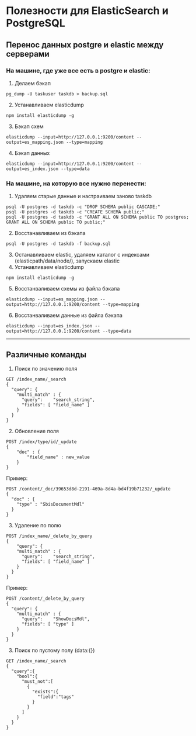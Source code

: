 # Полезности для ElasticSearch и PostgreSQL


## Перенос данных postgre и elastic между серверами

### На машине, где уже все есть в postgre и elastic:
1. Делаем бэкап
```
pg_dump -U taskuser taskdb > backup.sql
```
2. Устанавливаем elasticdump
```
npm install elasticdump -g
```
3. Бэкап схем
```
elasticdump --input=http://127.0.0.1:9200/content --output=es_mapping.json --type=mapping
```
4. Бэкап данных
```
elasticdump --input=http://127.0.0.1:9200/content --output=es_index.json --type=data
```

### На машине, на которую все нужно перенести:
1. Удаляем старые данные и настраиваем заново taskdb
```
psql -U postgres -d taskdb -c "DROP SCHEMA public CASCADE;"
psql -U postgres -d taskdb -c "CREATE SCHEMA public;"
psql -U postgres -d taskdb -c "GRANT ALL ON SCHEMA public TO postgres; GRANT ALL ON SCHEMA public TO public;"
```
2. Восстанавливаем из бэкапа
```
psql -U postgres -d taskdb -f backup.sql
```
3. Останавливаем elastic, удаляем каталог с индексами (elasticpath/data/node/), запускаем elastic
4. Устанавливаем elasticdump
```
npm install elasticdump -g
```
5. Восстанваливаем схемы из файла бэкапа
```
elasticdump --input=es_mapping.json --output=http://127.0.0.1:9200/content --type=mapping
```
6. Восстанваливаем данные из файла бэкапа
```
elasticdump --input=es_index.json --output=http://127.0.0.1:9200/content --type=data
```

---

## Различные команды
1. Поиск по значению поля
```
GET /index_name/_search
{
  "query": {
    "multi_match" : {
      "query":    "search_string",
      "fields": [ "field_name" ]
    }
  }
}
```
2. Обновление поля
```
POST /index/type/id/_update
{
    "doc" : {
        "field_name" : new_value
    }
}
```
Пример:
```
POST /content/_doc/39653d8d-2191-469a-8d4a-bd4f19b71232/_update
{
  "doc" : {
    "type" : "SbisDocumentMdl"
  }
}
```
3. Удаление по полю
```
POST /index_name/_delete_by_query
{
    "query": {
    "multi_match" : {
      "query":    "search_string",
      "fields": [ "field_name" ]
    }
  }
}
```
Пример:
```
POST /content/_delete_by_query
{
  "query": {
    "multi_match" : {
      "query":    "ShowDocsMdl",
      "fields": [ "type" ]
    }
  }
}
```
3. Поиск по пустому полу (data:{})
```
GET /index_name/_search
{
  "query":{
    "bool":{
      "must_not":[
        {
          "exists":{
            "field":"tags"
          }
        }
      ]
    }
  }
}
```
